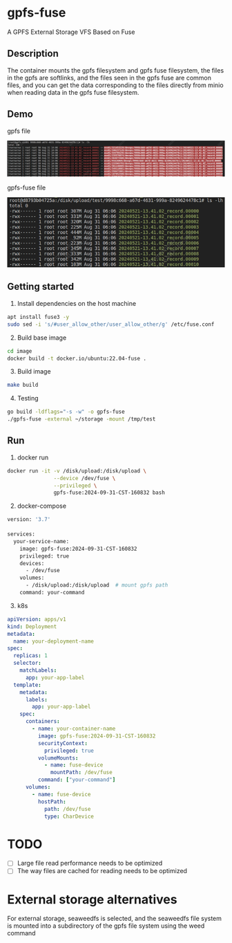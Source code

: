 # gpfs-fuse

A GPFS External Storage VFS Based on Fuse

## Description

The container mounts the gpfs filesystem and gpfs fuse filesystem, the files in the gpfs are softlinks, and the files seen in the gpfs fuse are common files, and you can get the data corresponding to the files directly from minio when reading data in the gpfs fuse filesystem.

## Demo
gpfs file

![orignal_file](img/original_file.jpg)

gpfs-fuse file

![container_file](img/container_file.jpg)

## Getting started

1. Install dependencies on the host machine
```bash
apt install fuse3 -y
sudo sed -i 's/#user_allow_other/user_allow_other/g' /etc/fuse.conf
```

2. Build base image

```bash
cd image
docker build -t docker.io/ubuntu:22.04-fuse .
```

3. Build image

```bash
make build
```

4.  Testing

```bash
go build -ldflags="-s -w" -o gpfs-fuse
./gpfs-fuse -external ~/storage -mount /tmp/test
```

## Run

1. docker run
```bash
docker run -it -v /disk/upload:/disk/upload \
               --device /dev/fuse \
               --privileged \
               gpfs-fuse:2024-09-31-CST-160832 bash
```

2. docker-compose

```bash
version: '3.7'

services:
  your-service-name:
    image: gpfs-fuse:2024-09-31-CST-160832
    privileged: true
    devices:
      - /dev/fuse
    volumes:
      - /disk/upload:/disk/upload  # mount gpfs path
    command: your-command
```

3. k8s

```yaml
apiVersion: apps/v1
kind: Deployment
metadata:
  name: your-deployment-name
spec:
  replicas: 1
  selector:
    matchLabels:
      app: your-app-label
  template:
    metadata:
      labels:
        app: your-app-label
    spec:
      containers:
        - name: your-container-name
          image: gpfs-fuse:2024-09-31-CST-160832
          securityContext:
            privileged: true
          volumeMounts:
            - name: fuse-device
              mountPath: /dev/fuse
          command: ["your-command"]
      volumes:
        - name: fuse-device
          hostPath:
            path: /dev/fuse
            type: CharDevice  
```

# TODO

- [ ] Large file read performance needs to be optimized
- [ ] The way files are cached for reading needs to be optimized

# External storage alternatives

For external storage, seaweedfs is selected, and the seaweedfs file system is mounted into a subdirectory of the gpfs file system using the weed command